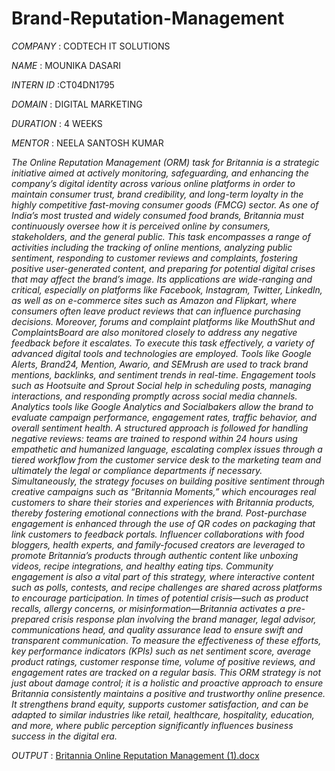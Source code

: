 # Brand-Reputation-Management

*COMPANY* : CODTECH IT SOLUTIONS

*NAME* : MOUNIKA DASARI

*INTERN ID* :CT04DN1795

*DOMAIN* : DIGITAL MARKETING

*DURATION* : 4 WEEKS

*MENTOR* : NEELA SANTOSH KUMAR

*The Online Reputation Management (ORM) task for Britannia is a strategic initiative aimed at actively monitoring, safeguarding, and enhancing the company’s digital identity across various online platforms in order to maintain consumer trust, brand credibility, and long-term loyalty in the highly competitive fast-moving consumer goods (FMCG) sector. As one of India’s most trusted and widely consumed food brands, Britannia must continuously oversee how it is perceived online by consumers, stakeholders, and the general public. This task encompasses a range of activities including the tracking of online mentions, analyzing public sentiment, responding to customer reviews and complaints, fostering positive user-generated content, and preparing for potential digital crises that may affect the brand’s image. Its applications are wide-ranging and critical, especially on platforms like Facebook, Instagram, Twitter, LinkedIn, as well as on e-commerce sites such as Amazon and Flipkart, where consumers often leave product reviews that can influence purchasing decisions. Moreover, forums and complaint platforms like MouthShut and ComplaintsBoard are also monitored closely to address any negative feedback before it escalates. To execute this task effectively, a variety of advanced digital tools and technologies are employed. Tools like Google Alerts, Brand24, Mention, Awario, and SEMrush are used to track brand mentions, backlinks, and sentiment trends in real-time. Engagement tools such as Hootsuite and Sprout Social help in scheduling posts, managing interactions, and responding promptly across social media channels. Analytics tools like Google Analytics and Socialbakers allow the brand to evaluate campaign performance, engagement rates, traffic behavior, and overall sentiment health. A structured approach is followed for handling negative reviews: teams are trained to respond within 24 hours using empathetic and humanized language, escalating complex issues through a tiered workflow from the customer service desk to the marketing team and ultimately the legal or compliance departments if necessary. Simultaneously, the strategy focuses on building positive sentiment through creative campaigns such as “Britannia Moments,” which encourages real customers to share their stories and experiences with Britannia products, thereby fostering emotional connections with the brand. Post-purchase engagement is enhanced through the use of QR codes on packaging that link customers to feedback portals. Influencer collaborations with food bloggers, health experts, and family-focused creators are leveraged to promote Britannia’s products through authentic content like unboxing videos, recipe integrations, and healthy eating tips. Community engagement is also a vital part of this strategy, where interactive content such as polls, contests, and recipe challenges are shared across platforms to encourage participation. In times of potential crisis—such as product recalls, allergy concerns, or misinformation—Britannia activates a pre-prepared crisis response plan involving the brand manager, legal advisor, communications head, and quality assurance lead to ensure swift and transparent communication. To measure the effectiveness of these efforts, key performance indicators (KPIs) such as net sentiment score, average product ratings, customer response time, volume of positive reviews, and engagement rates are tracked on a regular basis. This ORM strategy is not just about damage control; it is a holistic and proactive approach to ensure Britannia consistently maintains a positive and trustworthy online presence. It strengthens brand equity, supports customer satisfaction, and can be adapted to similar industries like retail, healthcare, hospitality, education, and more, where public perception significantly influences business success in the digital era.*

*OUTPUT* : [Britannia Online Reputation Management (1).docx](https://github.com/user-attachments/files/20735341/Britannia.Online.Reputation.Management.1.docx)
